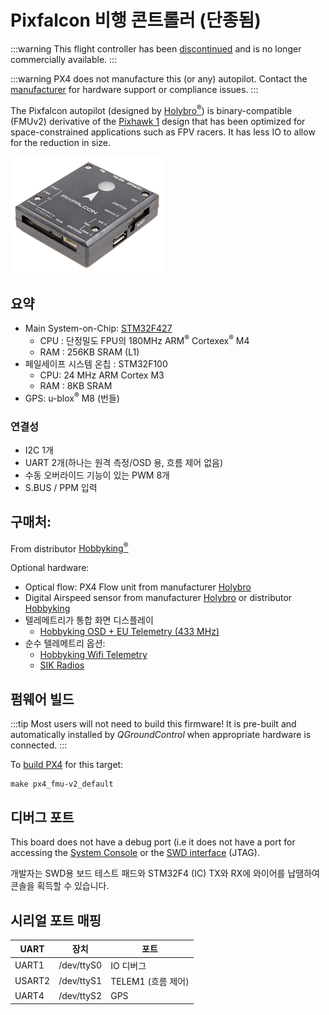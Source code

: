 # Pixfalcon 비행 콘트롤러 (단종됨)

<Badge type="info" text="Discontinued" />

:::warning
This flight controller has been [discontinued](../flight_controller/autopilot_experimental.md) and is no longer commercially available.
:::

:::warning
PX4 does not manufacture this (or any) autopilot.
Contact the [manufacturer](https://holybro.com/) for hardware support or compliance issues.
:::

The Pixfalcon autopilot (designed by [Holybro<sup>&reg;</sup>](https://holybro.com/)) is binary-compatible (FMUv2) derivative of the [Pixhawk 1](../flight_controller/pixhawk.md) design that has been optimized for space-constrained applications such as FPV racers. It has less IO to allow for the reduction in size.

![Pixfalcon hero image](../../assets/hardware/hardware-pixfalcon.png)

## 요약

- Main System-on-Chip: [STM32F427](http://www.st.com/web/en/catalog/mmc/FM141/SC1169/SS1577/LN1789)
  - CPU : 단정밀도 FPU의 180MHz ARM<sup>&reg;</sup> Cortexex<sup>&reg;</sup>  M4
  - RAM : 256KB SRAM (L1)
- 페일세이프 시스템 온칩 : STM32F100
  - CPU: 24 MHz ARM Cortex M3
  - RAM : 8KB SRAM
- GPS: u-blox<sup>&reg;</sup> M8 (번들)

### 연결성

- I2C 1개
- UART 2개(하나는 원격 측정/OSD 용, 흐름 제어 없음)
- 수동 오버라이드 기능이 있는 PWM 8개
- S.BUS / PPM 입력

## 구매처:

From distributor [Hobbyking<sup>&reg;</sup>](https://hobbyking.com/en_us/pixfalcon-micro-px4-autopilot-plus-micro-m8n-gps-and-mega-pbd-power-module.html)

Optional hardware:

- Optical flow: PX4 Flow unit from manufacturer [Holybro](https://holybro.com/products/px4flow)
- Digital Airspeed sensor from manufacturer [Holybro](https://holybro.com/products/digital-air-speed-sensor) or distributor [Hobbyking](https://hobbyking.com/en_us/hkpilot-32-digital-air-speed-sensor-and-pitot-tube-set.html)
- 텔레메트리가 통합 화면 디스플레이
  - [Hobbyking OSD + EU Telemetry (433 MHz)](https://hobbyking.com/en_us/micro-hkpilot-telemetry-radio-module-with-on-screen-display-osd-unit-433mhz.html)
- 순수 텔레메트리 옵션:
  - [Hobbyking Wifi Telemetry](https://hobbyking.com/en_us/apm-pixhawk-wireless-wifi-radio-module.html)
  - [SIK Radios](../telemetry/sik_radio.md)

## 펌웨어 빌드

:::tip
Most users will not need to build this firmware!
It is pre-built and automatically installed by _QGroundControl_ when appropriate hardware is connected.
:::

To [build PX4](../dev_setup/building_px4.md) for this target:

```
make px4_fmu-v2_default
```

## 디버그 포트

This board does not have a debug port (i.e it does not have a port for accessing the [System Console](../debug/system_console.md) or the [SWD interface](../debug/swd_debug.md) (JTAG).

개발자는 SWD용 보드 테스트 패드와 STM32F4 (IC) TX와 RX에 와이어를 납땜하여 콘솔을 획득할 수 있습니다.

## 시리얼 포트 매핑

| UART   | 장치         | 포트                                |
| ------ | ---------- | --------------------------------- |
| UART1  | /dev/ttyS0 | IO 디버그                            |
| USART2 | /dev/ttyS1 | TELEM1 (흐름 제어) |
| UART4  | /dev/ttyS2 | GPS                               |

<!-- Note: Got ports using https://github.com/PX4/PX4-user_guide/pull/672#issuecomment-598198434 -->
